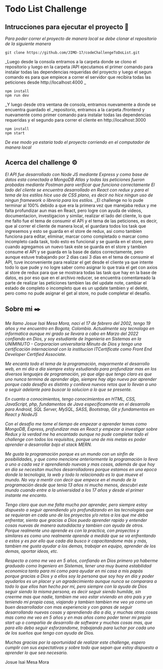 # Todo List Challenge
## Intrucciones para ejecutar el proyecto 🚀

_Para poder correr el proyecto de manera local se debe clonar el repositorio de la siguiente manera_
```
git clone https://github.com/JIMO-17/codeChallengeToDoList.git
```
_Luego desde la consola entramos a la carpeta donde se clono el repositorio y luego en la carpeta /API ejecutamos el primer comando para instalar todas las dependencias requeridas del proyecto y luego el segun comando es para que empiece a correr el servidor que recibira todas las peticiones desde http://localhost:4000 _
```
npm install
npm run dev
```
_Y luego desde otra ventana de consola, entramos nuevamente a donde se encuentra guardado el _repositorio, entramos a la carpeta /frontend y nuevamente como primer comando para instalar todas las dependencias requeridas y el segundo para correr el cliente en http://localhost:3000
  ```
npm install
npm start
```
_De ese modo ya estaria todo el proyecto corriendo en el computador de manera local_
  
## Acerca del challenge ⚙️

_El API fue desarrollado con Node JS mediante Express y como base de datos esta conectada a MongoDB Atlas y todas las peticiones fueron probadas mediante Postman para verificar que funciona correctamente_
_El lado del cliente se encuentra desarrollado en React con redux y para el tema de los estilos hice uso de CSS plano, es decir no hice ningun uso de ningun framework o libreria para los estilos._
_El challenge no lo pude terminar al 100% debido a que era la primera vez que manejaba redux y me falta profundizar aun mas en React, pero logre con ayuda de videos, documentacion, investigacion y similar, realizar el lado del cliente, lo que me falto fue el tema de consumir el API y el tema de las peticiones, es decir, que al correr el cliente de manera local, el guardara todos los task que ingresemos y esto se guarda en el store de redux, asi como tambien funciona para editar, eliminar, marcar como completado o marcar como incompleto cada task, todo esto es funcional y se guarda en el store, pero cuando agregamos un nuevo task este se guarda en el store y tambien consume el API y se guarda en la base de datos correctamente, pero aunque estuve trabajando por 2 dias casi 3 días en el tema de consumir el API, tuve inconveniente para realizar el get desde el cliente ya que intente todo lo que pude y no logre saber como asignar lo que traia el get con axios al store de redux para que se mostrara todas las task que hay en la base de datos, es por eso que en el archivo reducer, se encuentra comentareado la parte de realizar las peticiones tambien las del update note, cambiar el estado de completo o incompleto que es un update tambien y el delete, pero como no pude asignar el get al store, no pude completar el desafio.

## Sobre mi ✒️
_Me llamo Josue Isai Mesa Mora, naci el 17 de febrero del 2002, tengo 19 años y me encuentro en Bogota, Colombia. Actualmente soy tecnologo en informatica aunque mi grado se llevara a cabo en Marzo del 2022 confiando en Dios, y soy estudiante de Ingenieria en Sistemas en la UNIMINUTO - Corporacion universitaria Minuto de Dios y tengo una certificación internacional con la institucion ITCertificate como Front End Developer Certified Associate._

_Me encanta todo el tema de la programación, mayormente el desarrollo web, en mi día a día siempre estoy estudiando para profundizar mas en los diversos lenguajes de programación, ya que algo que tengo claro es que uno nunca termina de aprender algo, siempre hay algo nuevo por aprender porque cada desafio es distinto y conlleva nuevos retos que lo llevan a uno a seguir adelante para buscar la solucion a lo que se presente._

_En cuanto a conocimientos, tengo conocimientos en HTML, CSS, JavaScript, php, fundamentos de Java especificamente en el desarrollo para Android, SQL Server, MySQL, SASS, Bootstrap, Git y fundamentos en React y NodeJS_

_Con el desafio me tome el tiempo de empezar a aprender temas como MongoDB, Express, profundizar mas en React y empezar a investigar sobre Redux y la verdad me ha encantado aunque no pude completar todo el challenge con todos los requisitos, porque una de mis metas es poder aprender a desarrollar bajo el stack MERN._

_Me gusta la programación porque es un mundo con un sinfin de posibilidades, y que como mencione anteriormente la programación lo lleva a uno a cada vez ir aprendiendo nuevas y mas cosas, además de que hoy en día se necesitan muchos desarrolladores porque estamos en una epoca donde la tecnologia, la web y todo lo relacionado es lo que mueve el mundo. No voy a mentir con decir que empece en el mundo de la programación desde que tenia 13 años ni mucho menos, descubri este mundo cuando entre a la universidad a los 17 años y desde el primer instante me encanto._

_Tengo claro que aun me falta mucho por aprender, pero siempre estoy dispuesto a seguir aprendiendo y/o profundizando en las tecnologias que se requieran en cada uno de los proyectos y/o retos a los que me deba enfrentar, siento que gracias a Dios puedo aprender rapido y entender cosas nuevas de manera autodidacta y tambien con ayuda de otros. Porque realmente uno aprende es con la practica, con proyectos y similares es como uno realmente aprende a medida que se va enfrentando a estos y es por ello que cada día busco ir capacitandome más y más, tambien me gusta ayudar a los demas, trabajar en equipo, aprender de los demas, aportar ideas, etc._

_Respecto a como me veo en 5 años, confiando en Dios primero ya haberme graduado como Ingeniero en Sistemas, tener una muy buena estabilidad economica tanto para mi como para ayudar en mi casa a mis papás porque gracias a Dios y a ellos soy la persona que soy hoy en día y poder ayudarlos es un placer y un agradecimiento aunque nunca se comparara a todo lo que ellos han hecho por mi, pero siempre con la ayuda de Dios seguir siendo la misma persona, es decir seguir siendo humilde, sin creerme mas que nadie, tambien me veo estar viviendo en otro país y ya teniendo mi propia casa, viajando y tambien tambien me veo ya como un buen desarrollador con mas experiencia y con ganas de seguir desarrollando nuevas cosas y aprendiendo dia a dia, y muchas otras cosas mas como me veo en 5 años y en mas años como poder tener mi propia start up o compañia de desarrollo de software y muchas cosas mas, que para ello debo seguir esforzandome, trabajando para luchar por cada uno de los sueños que tengo con ayuda de Dios._

_Muchas gracias por la oportunidad de realizar este challenge, espero cumplir con sus expectativas y sobre todo que sepan que estoy dispuesto a aprender lo que sea necesario._

Josue Isai Mesa Mora